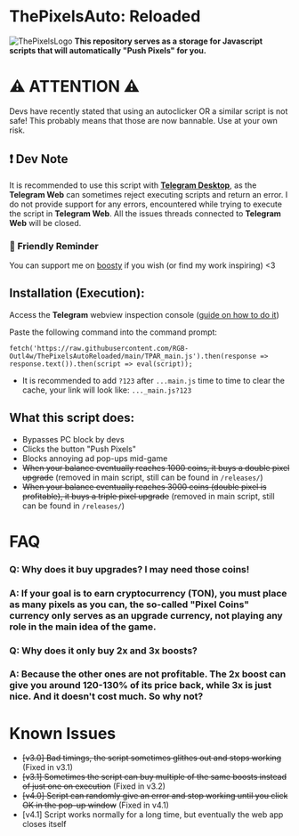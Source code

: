 # ThePixelsAuto: Reloaded
![ThePixelsLogo](https://mirror.xyz/_next/image?url=https%3A%2F%2Fimages.mirror-media.xyz%2Fpublication-images%2FmeaTxrGmWq8Yt_3FTIsoH.png&w=3840&q=75)
  **This repository serves as a storage for Javascript scripts that will automatically "Push Pixels" for you.**

# ⚠️ ATTENTION ⚠️
Devs have recently stated that using an autoclicker OR a similar script is not safe! This probably means that those are now bannable. Use at your own risk.

## ❗ Dev Note
It is recommended to use this script with [**Telegram Desktop**](https://desktop.telegram.org/), as the **Telegram Web** can sometimes reject executing scripts and return an error. I do not provide support for any errors, encountered while trying to execute the script in **Telegram Web**. All the issues threads connected to **Telegram Web** will be closed.

### 💖 Friendly Reminder
You can support me on [boosty](https://boosty.to/rgboutlaw) if you wish (or find my work inspiring) <3

## Installation (Execution):
Access the **Telegram** webview inspection console ([guide on how to do it](https://telegra.ph/How-to-open-webview-inspecting-window-console-03-23))

Paste the following command into the command prompt:

```fetch('https://raw.githubusercontent.com/RGB-Outl4w/ThePixelsAutoReloaded/main/TPAR_main.js').then(response => response.text()).then(script => eval(script));```

* It is recommended to add `?123` after `...main.js` time to time to clear the cache, your link will look like: `..._main.js?123`

## What this script does:
* Bypasses PC block by devs
* Clicks the button "Push Pixels"
* Blocks annoying ad pop-ups mid-game
* ~~When your balance eventually reaches 1000 coins, it buys a double pixel upgrade~~ (removed in main script, still can be found in `/releases/`)
* ~~When your balance eventually reaches 3000 coins (double pixel is profitable), it buys a triple pixel upgrade~~ (removed in main script, still can be found in `/releases/`)

# FAQ

### Q: Why does it buy upgrades? I may need those coins!
### A: If your goal is to earn cryptocurrency (TON), you must place as many pixels as you can, the so-called "Pixel Coins" currency only serves as an upgrade currency, not playing any role in the main idea of the game.

### Q: Why does it only buy 2x and 3x boosts?
### A: Because the other ones are not profitable. The 2x boost can give you around 120-130% of its price back, while 3x is just nice. And it doesn't cost much. So why not?

# Known Issues
* ~~[v3.0] Bad timings, the script sometimes glithes out and stops working~~ (Fixed in v3.1)
* ~~[v3.1] Sometimes the script can buy multiple of the same boosts instead of just one on execution~~ (Fixed in v3.2)
* ~~[v4.0] Script can randomly give an error and stop working until you click OK in the pop-up window~~ (Fixed in v4.1)
* [v4.1] Script works normally for a long time, but eventually the web app closes itself
